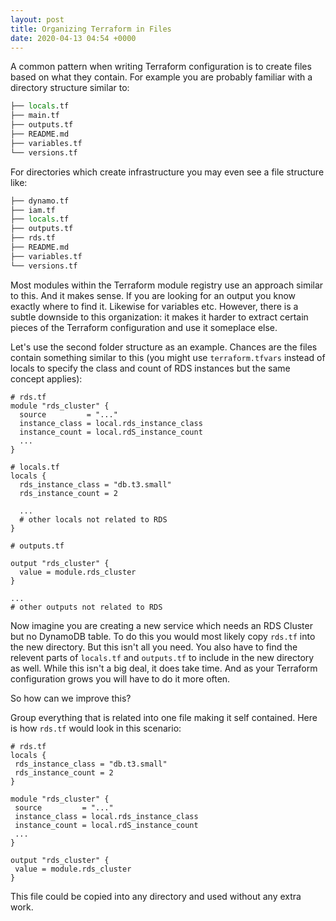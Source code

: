 ```yaml
---
layout: post
title: Organizing Terraform in Files
date: 2020-04-13 04:54 +0000
---
```


A common pattern when writing Terraform configuration is to create files based on what they contain. For example you are probably familiar with a directory structure similar to: 

``` python
├── locals.tf
├── main.tf
├── outputs.tf
├── README.md
├── variables.tf
└── versions.tf
```
For directories which create infrastructure you may even see a file structure like:
``` python
├── dynamo.tf
├── iam.tf
├── locals.tf
├── outputs.tf
├── rds.tf
├── README.md
├── variables.tf
└── versions.tf
```

Most modules within the Terraform module registry use an approach similar to this. And it makes sense. If you are looking for an output you know exactly where to find it. Likewise for variables etc. However, there is a subtle downside to this organization: it makes it harder to extract certain pieces of the Terraform configuration and use it someplace else. 

Let's use the second folder structure as an example. Chances are the files contain something similar to this (you might use `terraform.tfvars` instead of locals to specify the class and count of RDS instances but the same concept applies):

```hcl
# rds.tf
module "rds_cluster" {
  source         = "..."
  instance_class = local.rds_instance_class
  instance_count = local.rdS_instance_count
  ...
}

# locals.tf
locals {
  rds_instance_class = "db.t3.small"
  rds_instance_count = 2

  ...
  # other locals not related to RDS
}

# outputs.tf

output "rds_cluster" {
  value = module.rds_cluster
}

...
# other outputs not related to RDS
```


Now imagine you are creating a new service which needs an RDS Cluster but no DynamoDB table. To do this you would most likely copy `rds.tf` into the new directory. But this isn't all you need. You also have to find the relevent parts of `locals.tf` and `outputs.tf` to include in the new directory as well. While this isn't a big deal, it does take time. And as your Terraform configuration grows you will have to do it more often.

So how can we improve this?

Group everything that is related into one file making it self contained. Here is how `rds.tf` would look in this scenario:

 ```hcl
# rds.tf
locals {
  rds_instance_class = "db.t3.small"
  rds_instance_count = 2
}

module "rds_cluster" {
  source         = "..."
  instance_class = local.rds_instance_class
  instance_count = local.rdS_instance_count
  ...
}

output "rds_cluster" {
  value = module.rds_cluster
}
```

This file could be copied into any directory and used without any extra work.
